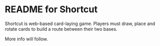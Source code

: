 # README for Shortcut

Shortcut is web-based card-laying game. Players must draw, place and rotate cards to
build a route between their two bases.

More info will follow.